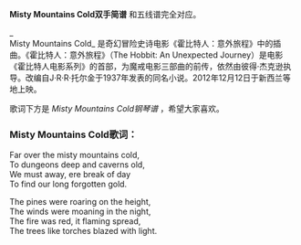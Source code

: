 

**Misty Mountains Cold双手简谱** 和五线谱完全对应。

_  
Misty Mountains Cold_ 是奇幻冒险史诗电影《霍比特人：意外旅程》中的插曲。《霍比特人：意外旅程》（The Hobbit: An
Unexpected
Journey）是电影《霍比特人电影系列》的首部，为魔戒电影三部曲的前传，依然由彼得·杰克逊执导。改编自J·R·R·托尔金于1937年发表的同名小说。2012年12月12日于新西兰等地上映。

  
歌词下方是 _Misty Mountains Cold钢琴谱_ ，希望大家喜欢。

### Misty Mountains Cold歌词：

Far over the misty mountains cold,  
To dungeons deep and caverns old,  
We must away, ere break of day  
To find our long forgotten gold.

The pines were roaring on the height,  
The winds were moaning in the night,  
The fire was red, it flaming spread,  
The trees like torches blazed with light.

